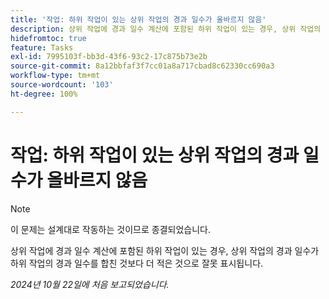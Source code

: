 ```yaml
---
title: '작업: 하위 작업이 있는 상위 작업의 경과 일수가 올바르지 않음'
description: 상위 작업에 경과 일수 계산에 포함된 하위 작업이 있는 경우, 상위 작업의 경과 일수가 하위 작업의 경과 일수를 합친 것보다 더 적은 것으로 잘못 표시됩니다.
hidefromtoc: true
feature: Tasks
exl-id: 7995103f-bb3d-43f6-93c2-17c875b73e2b
source-git-commit: 8a12bbfaf3f7cc01a8a717cbad8c62330cc690a3
workflow-type: tm+mt
source-wordcount: '103'
ht-degree: 100%

---
```


# 작업: 하위 작업이 있는 상위 작업의 경과 일수가 올바르지 않음

>[!NOTE]
>
>이 문제는 설계대로 작동하는 것이므로 종결되었습니다.

상위 작업에 경과 일수 계산에 포함된 하위 작업이 있는 경우, 상위 작업의 경과 일수가 하위 작업의 경과 일수를 합친 것보다 더 적은 것으로 잘못 표시됩니다.

_2024년 10월 22일에 처음 보고되었습니다._
